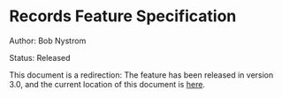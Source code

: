 # Records Feature Specification

Author: Bob Nystrom

Status: Released

This document is a redirection: The feature has been released in
version 3.0, and the current location of this document is [here][].

[here]: https://github.com/dart-lang/language/blob/main/accepted/3.0/records/feature-specification.md
